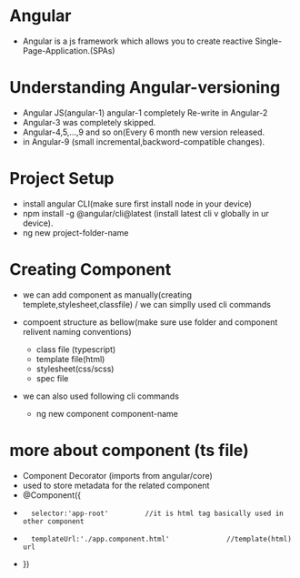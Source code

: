 # Angular
- Angular is a js framework which allows you to create reactive Single-Page-Application.(SPAs)

# Understanding Angular-versioning
- Angular JS(angular-1) angular-1 completely Re-write in Angular-2
- Angular-3 was completely skipped.
- Angular-4,5,...,9 and so on(Every 6 month new version released.
- in Angular-9 (small incremental,backword-compatible changes).

# Project Setup
- install angular CLI(make sure first install node in your device)
- npm install -g @angular/cli@latest (install latest cli v globally in ur device).
- ng new project-folder-name

# Creating Component
- we can add component as manually(creating templete,stylesheet,classfile) / we can simplly used cli commands
- compoent structure as bellow(make sure use folder and component relivent naming conventions)
    - class file (typescript)
    - template file(html)
    - stylesheet(css/scss)
    - spec file

- we can also used following cli commands
    - ng new component component-name

# more about component (ts file)
- Component Decorator (imports from angular/core)
- used to store metadata for the related component
-    @Component({
-       selector:'app-root'         //it is html tag basically used in other component
-       templateUrl:'./app.component.html'              //template(html) url
-    })